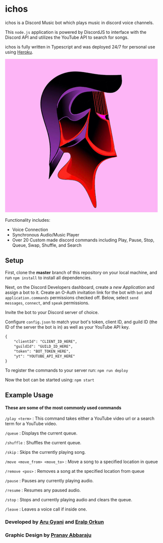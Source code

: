 # ichos

ichos is a Discord Music bot which plays music in discord voice channels. 

This `node.js` application is powered by DiscordJS to interface with the Discord API and utilizes the YouTube API to search for songs. 

ichos is fully written in Typescript and was deployed 24/7 for personal use using [Heroku](https://elements.heroku.com/buildpacks/synicalsyntax/discord.js-heroku).


![Alt text](https://github.com/AruGyani/ichos/blob/eaorkun-patch-1/ichos_small.png?raw=true)

Functionality includes:

* Voice Connection
* Synchronous Audio/Music Player
* Over 20 Custom made discord commands including Play, Pause, Stop, Queue, Swap, Shuffle, and Search


## Setup

First, clone the **master** branch of this repository on your local machine, and run `npm install` to install all dependencies.


Next, on the Discord Developers dashboard, create a *new Application* and assign a bot to it. Create an O-Auth invitation link for the bot with `bot` and `application.commands` permissions checked off. Below, select `send messages`, `connect`, and `speak` permissions.

Invite the bot to your Discord server of choice.


Configure `config.json` to match your bot's token, client ID, and guild ID (the ID of the server the bot is in) as well as your YouTube API key.


```
{
    "clientId": "CLIENT_ID_HERE",
    "guildId": "GUILD_ID_HERE",
    "token": "BOT_TOKEN_HERE",
    "yt": "YOUTUBE_API_KEY_HERE"
}
```


To register the commands to your server run: `npm run deploy`

Now the bot can be started using: `npm start`

## Example Usage

#### These are some of the most commonly used commands

`/play <term>` : This command takes either a YouTube video url or a search term for a YouTube video.

`/queue` : Displays the current queue.

`/shuffle` : Shuffles the current queue.

`/skip` : Skips the currently playing song.

`/move <move_from> <move_to>` : Move a song to a specified location in queue

`/remove <pos>` : Removes a song at the specified location from queue

`/pause` : Pauses any currently playing audio.

`/resume` : Resumes any paused audio.

`/stop` : Stops and currently playing audio and clears the queue.

`/leave` : Leaves a voice call if inside one.

### Developed by [Aru Gyani](http://github.com/AruGyani) and [Eralp Orkun](http://github.com/eaorkun)
### Graphic Design by [Pranav Abbaraju](http://linkedin.com/in/pranavabbaraju)


